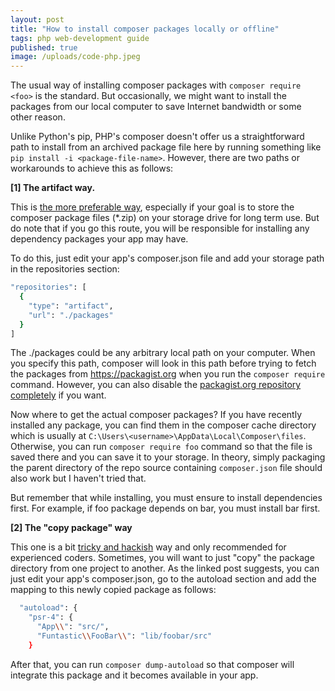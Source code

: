 ```yaml
---
layout: post
title: "How to install composer packages locally or offline"
tags: php web-development guide
published: true
image: /uploads/code-php.jpeg
---
```


The usual way of installing composer packages with `composer require <foo>` is the standard. But occasionally, we might want to install the packages from our local computer to save Internet bandwidth or some other reason.

Unlike Python's pip, PHP's composer doesn't offer us a straightforward path to install from an archived package file here by running something like `pip install -i <package-file-name>`. However, there are two paths or workarounds to achieve this as follows:

**[1] The artifact way.**

This is [the more preferable way](https://aaronsaray.com/2021/install-composer-package-from-local-zip/), especially if your goal is to store the composer package files (*.zip) on your storage drive for long term use. But do note that if you go this route, you will be responsible for installing any dependency packages your app may have.

To do this, just edit your app's composer.json file and add your storage path in the repositories section:

```bash
"repositories": [
  {
    "type": "artifact",
    "url": "./packages"
  }
]
```

The ./packages could be any arbitrary local path on your computer. When you specify this path, composer will look in this path before trying to fetch the packages from <https://packagist.org> when you run the `composer require` command. However, you can also disable the [packagist.org repository completely](https://getcomposer.org/doc/05-repositories.md#disabling-packagist-org) if you want.

Now where to get the actual composer packages? If you have recently installed any package, you can find them in the composer cache directory which is usually at `C:\Users\<username>\AppData\Local\Composer\files`. Otherwise, you can run `composer require foo` command so that the file is saved there and you can save it to your storage. In theory, simply packaging the parent directory of the repo source containing `composer.json` file should also work but I haven't tried that.

But remember that while installing, you must ensure to install dependencies first. For example, if foo package depends on bar, you must install bar first.

**[2] The "copy package" way**

This one is a bit [tricky and hackish](https://stackoverflow.com/a/60531553) way and only recommended for experienced coders. Sometimes, you will want to just "copy" the package directory from one project to another. As the linked post suggests, you can just edit your app's composer.json, go to the autoload section and add the mapping to this newly copied package as follows:

```bash
  "autoload": {
    "psr-4": {
      "App\\": "src/",
      "Funtastic\\FooBar\\": "lib/foobar/src"
    }
```

After that, you can run `composer dump-autoload` so that composer will integrate this package and it becomes available in your app.